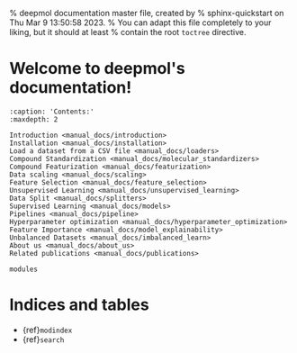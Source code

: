 % deepmol documentation master file, created by
% sphinx-quickstart on Thu Mar  9 13:50:58 2023.
% You can adapt this file completely to your liking, but it should at least
% contain the root `toctree` directive.

# Welcome to deepmol's documentation!

```{toctree}
:caption: 'Contents:'
:maxdepth: 2

Introduction <manual_docs/introduction>
Installation <manual_docs/installation>
Load a dataset from a CSV file <manual_docs/loaders>
Compound Standardization <manual_docs/molecular_standardizers>
Compound Featurization <manual_docs/featurization>
Data scaling <manual_docs/scaling>
Feature Selection <manual_docs/feature_selection>
Unsupervised Learning <manual_docs/unsupervised_learning>
Data Split <manual_docs/splitters>
Supervised Learning <manual_docs/models>
Pipelines <manual_docs/pipeline>
Hyperparameter optimization <manual_docs/hyperparameter_optimization>
Feature Importance <manual_docs/model_explainability>
Unbalanced Datasets <manual_docs/imbalanced_learn>
About us <manual_docs/about_us>
Related publications <manual_docs/publications>

modules
```

# Indices and tables

- {ref}`modindex`
- {ref}`search`
